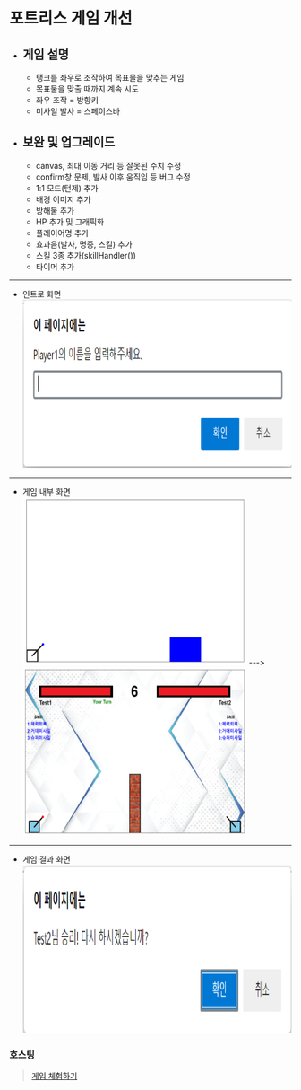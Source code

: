 # 포트리스 게임 개선

* 게임 설명
  -
  - 탱크를 좌우로 조작하여 목표물을 맞추는 게임
  - 목표물을 맞출 때까지 계속 시도
  - 좌우 조작 = 방향키
  - 미사일 발사 = 스페이스바
* 보완 및 업그레이드
  - 
  - canvas, 최대 이동 거리 등 잘못된 수치 수정
  - confirm창 문제, 발사 이후 움직임 등 버그 수정
  - 1:1 모드(턴제) 추가
  - 배경 이미지 추가
  - 방해물 추가
  - HP 추가 및 그래픽화
  - 플레이어명 추가
  - 효과음(발사, 명중, 스킬) 추가
  - 스킬 3종 추가(skillHandler())
  - 타이머 추가
* * *    
- 인트로 화면    
<img src="./pic/u_lobby.png" width="600px" height="300px" title="px(픽셀) 크기 설정" alt="o_lobby"></img><br/>
* * *
- 게임 내부 화면    
<img src="./pic/원본게임사진.png" width="400px" height="300px" title="px(픽셀) 크기 설정" alt="original"></img>
--->
<img src="./pic/u_pic.png" width="400px" height="300px" title="px(픽셀) 크기 설정" alt="upgrade"></img><br/>
* * *
- 게임 결과 화면    
<img src="./pic/u_result.png" width="600px" height="300px" title="px(픽셀) 크기 설정" alt="result"></img><br/>      

### 호스팅
> [게임 체험하기](https://remarkable-marzipan-6bb041.netlify.app)
